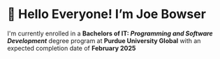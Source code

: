 
<body>
    <h1>
      👋 Hello Everyone! I’m Joe Bowser
    </h1>
    <p>
      I'm currently enrolled in a <b>Bachelors of IT: <i>Programming and Software Development</i></b> degree program at <b>Purdue University Global</b> 
      with an expected completion date of <b>February 2025</b>
    </p>
</body>
  <!---
- 👀 I’m interested in ...
- 🌱 I’m currently learning ...
- 💞️ I’m looking to collaborate on ...
- 📫 How to reach me ...
- 😄 Pronouns: ...
- ⚡ Fun fact: ...
jbowser64/jbowser64 is a ✨ special ✨ repository because its `README.md` (this file) appears on your GitHub profile.
You can click the Preview link to take a look at your changes.

https://gh-stats-gen.vercel.app/
--->
